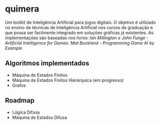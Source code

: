 ﻿# quimera
Um toolkit de Inteligência Artificial para jogos digitais.
O objetivo é utilizado no ensino de técnicas de Inteligência Artificial nos cursos de graduação e que possa ser facilmente integrado em soluções gráficas já existentes.
As implementações são baseadas nos livros:
*Ian Millington e John Funge - Artificial Intelligence for Games*.
*Mat Buckland - Programming Game AI by Example*

## Algoritmos implementados
* Máquina de Estados Finitos
* Máquina de Estados Finitos Hierárquica (em progresso)
* Grafos

## Roadmap
* Lógica Difusa
* Máquina de Estados Difusa
